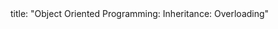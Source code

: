 <frontmatter>
title: "Object Oriented Programming: Inheritance: Overloading"
</frontmatter>

<include src="unit-inPage-asFlat.md" boilerplate />